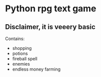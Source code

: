 # Python rpg text game
## Disclaimer, it is veeery basic
Contains:
- shopping
- potions
- fireball spell
- enemies
- endless money farming
